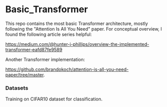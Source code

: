 # Basic_Transformer

This repo contains the most basic Transformer architecture, mostly following the "Attention Is All You Need" paper. For conceptual overview, I found the following article series helpful: 

https://medium.com/@hunter-j-phillips/overview-the-implemented-transformer-eafd87fe9589

Another Transformer implementation: 

https://github.com/brandokoch/attention-is-all-you-need-paper/tree/master.

### Datasets 

Training on CIFAR10 dataset for classification. 
